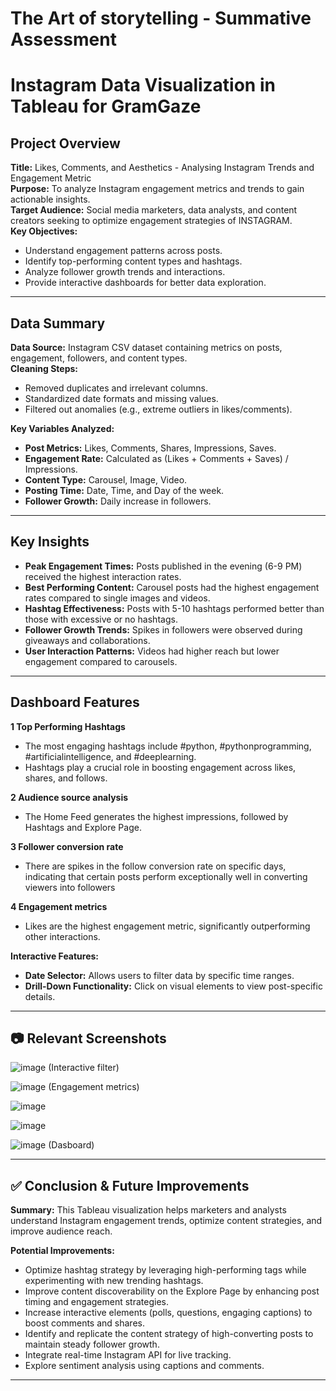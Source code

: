 # The Art of storytelling -  Summative Assessment

# Instagram Data Visualization in Tableau for GramGaze

## Project Overview

**Title:**  Likes, Comments, and Aesthetics - Analysing Instagram Trends and Engagement Metric\
**Purpose:** To analyze Instagram engagement metrics and trends to gain actionable insights.\
**Target Audience:** Social media marketers, data analysts, and content creators seeking to optimize engagement strategies of INSTAGRAM.\
**Key Objectives:**

- Understand engagement patterns across posts.
- Identify top-performing content types and hashtags.
- Analyze follower growth trends and interactions.
- Provide interactive dashboards for better data exploration.

---

## Data Summary

**Data Source:** Instagram CSV dataset containing metrics on posts, engagement, followers, and content types.\
**Cleaning Steps:**

- Removed duplicates and irrelevant columns.
- Standardized date formats and missing values.
- Filtered out anomalies (e.g., extreme outliers in likes/comments).

**Key Variables Analyzed:**

- **Post Metrics:** Likes, Comments, Shares, Impressions, Saves.
- **Engagement Rate:** Calculated as (Likes + Comments + Saves) / Impressions.
- **Content Type:** Carousel, Image, Video.
- **Posting Time:** Date, Time, and Day of the week.
- **Follower Growth:** Daily increase in followers.

---

##  Key Insights

- **Peak Engagement Times:** Posts published in the evening (6-9 PM) received the highest interaction rates.
- **Best Performing Content:** Carousel posts had the highest engagement rates compared to single images and videos.
- **Hashtag Effectiveness:** Posts with 5-10 hashtags performed better than those with excessive or no hashtags.
- **Follower Growth Trends:** Spikes in followers were observed during giveaways and collaborations.
- **User Interaction Patterns:** Videos had higher reach but lower engagement compared to carousels.

---

## Dashboard Features

**1️ Top Performing Hashtags**
* The most engaging hashtags include #python, #pythonprogramming, #artificialintelligence, and #deeplearning.
* Hashtags play a crucial role in boosting engagement across likes, shares, and follows.

**2️ Audience source analysis**

* The Home Feed generates the highest impressions, followed by Hashtags and Explore Page.

**3️ Follower conversion rate**

* There are spikes in the follow conversion rate on specific days, indicating that certain posts perform exceptionally well in converting viewers into followers

**4️ Engagement metrics**

- Likes are the highest engagement metric, significantly outperforming other interactions.

**Interactive Features:**

- **Date Selector:** Allows users to filter data by specific time ranges.
- **Drill-Down Functionality:** Click on visual elements to view post-specific details.

---

## 📷 Relevant Screenshots

![image](https://github.com/user-attachments/assets/9587c33c-b6f0-4f9c-8fbe-e43ec687ee6d)
(Interactive filter)

![image](https://github.com/user-attachments/assets/13dfcbbd-5dea-4c32-b009-50613f4f7f78)
(Engagement metrics)

![image](https://github.com/user-attachments/assets/605bcf13-a105-47e7-9858-0b325d85823c)

![image](https://github.com/user-attachments/assets/3d51e1eb-184a-4ecd-95f9-1dfd7f0df475)

![image](https://github.com/user-attachments/assets/4d38a2b8-5681-4a25-8222-c8f9195ac2da)
(Dasboard)




---

## ✅ Conclusion & Future Improvements

**Summary:** This Tableau visualization helps marketers and analysts understand Instagram engagement trends, optimize content strategies, and improve audience reach.

**Potential Improvements:**

* Optimize hashtag strategy by leveraging high-performing tags while experimenting with new trending hashtags.
* Improve content discoverability on the Explore Page by enhancing post timing and engagement strategies.
* Increase interactive elements (polls, questions, engaging captions) to boost comments and shares.
* Identify and replicate the content strategy of high-converting posts to maintain steady follower growth.
* Integrate real-time Instagram API for live tracking.
* Explore sentiment analysis using captions and comments.

---



